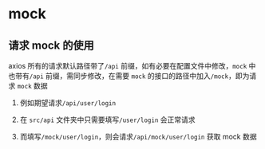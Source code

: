 # mock

## 请求 mock 的使用

axios 所有的请求默认路径带了`/api` 前缀，如有必要在配置文件中修改，`mock` 中也带有`/api` 前缀，需同步修改，在需要 `mock` 的接口的路径中加入`/mock`，即为请求 `mock` 数据

1. 例如期望请求`/api/user/login`

2. 在 `src/api` 文件夹中只需要填写`/user/login` 会正常请求

3. 而填写`/mock/user/login`，则会请求`/api/mock/user/login` 获取 mock 数据
